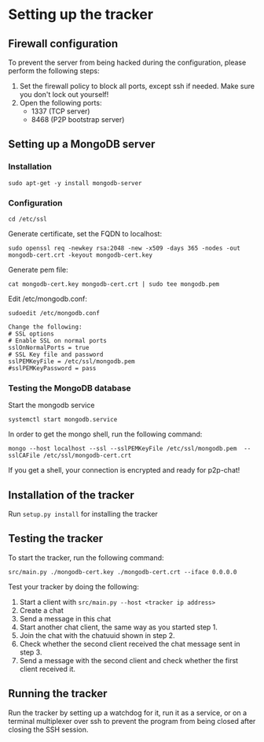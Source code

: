 # Setting up the tracker

## Firewall configuration
To prevent the server from being hacked during the configuration, please
perform the following steps:

1. Set the firewall policy to block all ports, except ssh if needed. Make sure
   you don't lock out yourself!
2. Open the following ports:
    * 1337 (TCP server)
    * 8468 (P2P bootstrap server)

## Setting up a MongoDB server
### Installation
```
sudo apt-get -y install mongodb-server
```

### Configuration
```
cd /etc/ssl
```

Generate certificate, set the FQDN to localhost:
```
sudo openssl req -newkey rsa:2048 -new -x509 -days 365 -nodes -out mongodb-cert.crt -keyout mongodb-cert.key
```

Generate pem file:
```
cat mongodb-cert.key mongodb-cert.crt | sudo tee mongodb.pem
```

Edit /etc/mongodb.conf:

```
sudoedit /etc/mongodb.conf

Change the following:
# SSL options
# Enable SSL on normal ports
sslOnNormalPorts = true
# SSL Key file and password
sslPEMKeyFile = /etc/ssl/mongodb.pem
#sslPEMKeyPassword = pass
```

### Testing the MongoDB database
Start the mongodb service
```
systemctl start mongodb.service
```

In order to get the mongo shell, run the following command:
```
mongo --host localhost --ssl --sslPEMKeyFile /etc/ssl/mongodb.pem  --sslCAFile /etc/ssl/mongodb-cert.crt
```

If you get a shell, your connection is encrypted and ready for p2p-chat!

## Installation of the tracker
Run `setup.py install` for installing the tracker

## Testing the tracker
To start the tracker, run the following command:
```
src/main.py ./mongodb-cert.key ./mongodb-cert.crt --iface 0.0.0.0
```

Test your tracker by doing the following:
1. Start a client with `src/main.py --host <tracker ip address>`
2. Create a chat
3. Send a message in this chat
4. Start another chat client, the same way as you started step 1.
5. Join the chat with the chatuuid shown in step 2.
6. Check whether the second client received the chat message sent in step 3.
7. Send a message with the second client and check whether the first client
   received it.

## Running the tracker
Run the tracker by setting up a watchdog for it, run it as a service, or on
a terminal multiplexer over ssh to prevent the program from being closed after
closing the SSH session.


